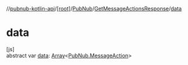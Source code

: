 //[pubnub-kotlin-api](../../../../index.md)/[[root]](../../index.md)/[PubNub](../index.md)/[GetMessageActionsResponse](index.md)/[data](data.md)

# data

[js]\
abstract var [data](data.md): [Array](https://kotlinlang.org/api/core/kotlin-stdlib/kotlin/-array/index.html)&lt;[PubNub.MessageAction](../-message-action/index.md)&gt;
